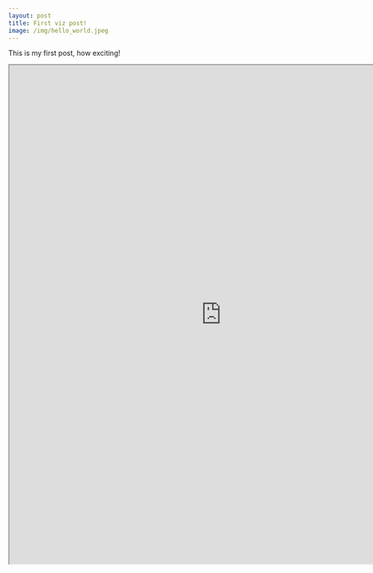 ```yaml
---
layout: post
title: First viz post!
image: /img/hello_world.jpeg
---
```


This is my first post, how exciting!
<iframe src="https://public.tableau.com/views/ParkingDataTest-NL/NewDash?:showVizHome=no&:embed=true" width="850" height="1000"></iframe>
